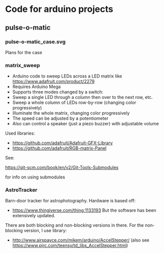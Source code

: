 # Code for arduino projects

##  pulse-o-matic
### pulse-o-matic_case.svg
Plans for the case 

### matrix_sweep
* Arduino code to sweep LEDs across a LED matrix like https://www.adafruit.com/product/2279
* Requires Arduino Mega
* Supports three modes changed by a switch:
 * Sweep a single LED through a column then over to the next row, etc.
 * Sweep a whole column of LEDs row-by-row (changing color progressively)
 * Illuminate the whole matrix, changing color progressively
* The speed can be adjusted by a potentiometer
* Also can control a speaker (just a piezo buzzer) with adjustable volume

Used libraries:
* https://github.com/adafruit/Adafruit-GFX-Library
* https://github.com/adafruit/RGB-matrix-Panel

See:

https://git-scm.com/book/en/v2/Git-Tools-Submodules

for info on using submodules

### AstroTracker
Barn-door tracker for astrophotography.  Hardware is based off:
* https://www.thingiverse.com/thing:1133193
But the software has been extensively updated.

There are both blocking and non-blocking versions in there.  For the non-blocking version, I use library:
* http://www.airspayce.com/mikem/arduino/AccelStepper/ (also see https://www.pjrc.com/teensy/td_libs_AccelStepper.html)

